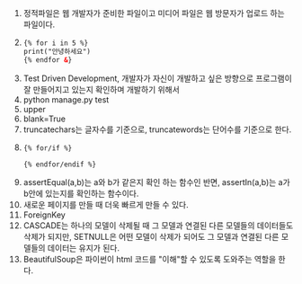 1. 정적파일은 웹 개발자가 준비한 파일이고 미디어 파일은 웹 방문자가 업로드 하는 파일이다.
2. ```HTML
   {% for i in 5 %}
   print("안녕하세요")
   {% endfor &}
   ```
3. Test Driven Development, 개발자가 자신이 개발하고 싶은 방향으로 프로그램이 잘 만들어지고 있는지 확인하며 개발하기 위해서
4. python manage.py test
5. upper
6. blank=True
7. truncatechars는 글자수를 기준으로, truncatewords는 단어수를 기준으로 한다.
8. ```HTML
   {% for/if %}
   
   {% endfor/endif %}
   ```
9. assertEqual(a,b)는 a와 b가 같은지 확인 하는 함수인 반면, assertIn(a,b)는 a가 b안에 있는지를 확인하는 함수이다.
10. 새로운 페이지를 만들 때 더욱 빠르게 만들 수 있다.
11. ForeignKey
12. CASCADE는 하나의 모델이 삭제될 때 그 모델과 연결된 다른 모델들의 데이터들도 삭제가 되지만, SETNULL은 어떤 모델이 삭제가 되어도 그 모델과 연결된 다른 모델들의 데이터는 유지가 된다.
13. BeautifulSoup은 파이썬이 html 코드를 "이해"할 수 있도록 도와주는 역할을 한다.
